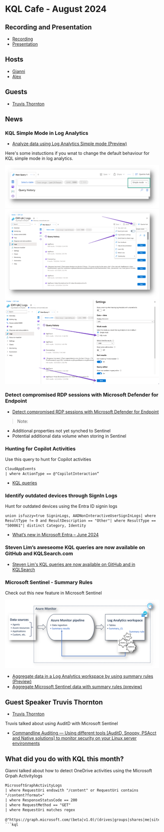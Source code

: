 # KQL Cafe - August 2024

## Recording and Presentation

- [Recording]()
- [Presentation](/docs/Presentations/KQL%20Cafe%20-%20August%202024.pdf)

## Hosts

- [Gianni](https://twitter.com/castello_johnny)
- [Alex](https://twitter.com/alexverboon)

## Guests

- [Truvis Thornton](https://x.com/thattechkitten)

## News

### KQL Simple Mode in Log Analytics

- [Analyze data using Log Analytics Simple mode (Preview)](https://learn.microsoft.com/en-us/azure/azure-monitor/logs/log-analytics-simple-mode)

Here's some instuctions if you wnat to change the default behaviour for KQL simple mode in log analytics.

![kqlsimplemode1](kqlsimple1.png)
![kqlsimplemode1](kqlsimple2.png)
![kqlsimplemode1](kqlsimple3.png)

### Detect compromised RDP sessions with Microsoft Defender for Endpoint

- [Detect compromised RDP sessions with Microsoft Defender for Endpoint](https://techcommunity.microsoft.com/t5/microsoft-defender-for-endpoint/detect-compromised-rdp-sessions-with-microsoft-defender-for/ba-p/4201003)

> Note:

- Additional properties not yet synched to Sentinel
- Potential additional data volume when storing in Sentinel

### Hunting for Copilot Activities

Use this query to hunt for Copilot activities

```kql
CloudAppEvents
| where ActionType == @"CopilotInteraction“
```

- [KQL queries](https://github.com/SlimKQL/Hunting-Queries-Detection-Rules/blob/main/DefenderXDR/Microsoft%20Defender%20Advanced%20Hunting%20Copilot%20Activities.kql)

### Identify outdated devices through SignIn Logs

Hunt for outdated devices using the Entra ID signin logs

```kql
union isfuzzy=true SigninLogs, AADNonInteractiveUserSignInLogs| where ResultType != 0 and ResultDescription == "Other"| where ResultType == "500061"| distinct Category, Identity
```

- [What’s new in Microsoft Entra – June 2024](https://techcommunity.microsoft.com/t5/microsoft-entra-blog/what-s-new-in-microsoft-entra-june-2024/ba-p/3796387)

### Steven Lim’s aweseome KQL queries are now available on GitHub and KQLSearch.com

- [Steven Lim's KQL queries are now available on GitHub and in KQLSearch](https://github.com/SlimKQL/Hunting-Queries-Detection-Rules)

### Microsoft Sentinel - Summary Rules

Check out this new feature in Microsoft Sentinel

![Summary Rules](./summaryrules1.png)

- [Aggregate data in a Log Analytics workspace by using summary rules (Preview)](https://learn.microsoft.com/en-us/azure/azure-monitor/logs/summary-rules?tabs=api)
- [Aggregate Microsoft Sentinel data with summary rules (preview)](https://learn.microsoft.com/en-us/azure/sentinel/summary-rules)

## Guest Speaker Truvis Thornton

- [Truvis Thornton](https://x.com/thattechkitten)

Truvis talked about using AuditD with Microsoft Sentinel

- [Commandline Auditing — Using different tools [AuditD, Snoopy, PSAcct and Native solutions] to monitor security on your Linux server environments](https://medium.com/@truvis.thornton/commandline-auditing-using-different-tools-to-security-your-linux-server-and-environments-2fcd361142ef)

## What did you do with KQL this month?

Gianni talked about how to detect OneDrive activities using the Microsoft Grpah Activitylogs

```kql
MicrosoftGraphActivityLogs 
| where RequestUri endswith "/content" or RequestUri contains "/content?format="
| where ResponseStatusCode == 200 
| where RequestMethod == "GET" 
| where RequestUri matches regex 
    @"https://graph.microsoft.com/(beta|v1.0)/(drives|groups|shares|me|sites|users|drive)/"
```kql

